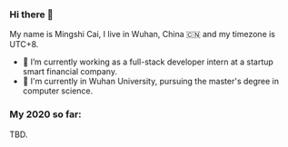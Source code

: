 ### Hi there 👋

My name is Mingshi Cai, I live in Wuhan, China 🇨🇳 and my timezone is UTC+8.

- 🔭 I’m currently working as a full-stack developer intern at a startup smart financial company.
- 📖 I'm currently in Wuhan University, pursuing the master's degree in computer science.

### My 2020 so far:

TBD.
